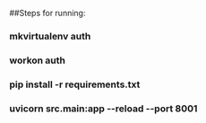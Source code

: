 ##Steps for running:

### mkvirtualenv auth
### workon auth
### pip install -r requirements.txt
### uvicorn src.main:app --reload --port 8001
